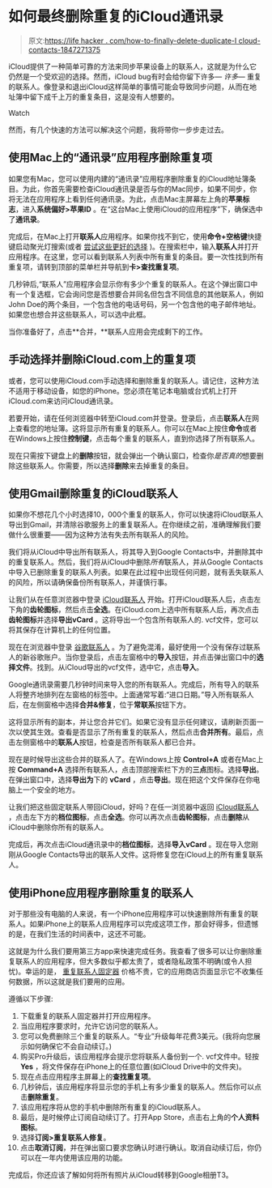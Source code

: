 # 如何最终删除重复的iCloud通讯录

> 原文:[https://life hacker . com/how-to-finally-delete-duplicate-I cloud-contacts-1847271375](https://lifehacker.com/how-to-finally-delete-duplicate-icloud-contacts-1847271375)

iCloud提供了一种简单可靠的方法来同步苹果设备上的联系人，这就是为什么它仍然是一个受欢迎的选择。然而，iCloud bug有时会给你留下许多— *许多—* 重复的联系人。像登录和退出iCloud这样简单的事情可能会导致同步问题，从而在地址簿中留下成千上万的重复条目，这是没有人想要的。

Watch

然而，有几个快速的方法可以解决这个问题，我将带你一步步走过去。

## 使用Mac上的“通讯录”应用程序删除重复项

如果您有Mac，您可以使用内建的“通讯录”应用程序删除重复的iCloud地址簿条目。为此，你首先需要检查iCloud通讯录是否与你的Mac同步，如果不同步，你将无法在应用程序上看到任何通讯录。为此，点击Mac主屏幕左上角的**苹果标志**，进入**系统偏好>苹果ID** 。在“这台Mac上使用iCloud的应用程序”下，确保选中了**通讯录**。

完成后，在Mac上打开**联系人**应用程序。如果你找不到它，使用**命令+空格键**快捷键启动聚光灯搜索(或者 [尝试这些更好的选择](https://lifehacker.com/how-to-disable-spotlight-search-on-mac-and-replace-it-1847227585) )。在搜索栏中，输入**联系人**并打开应用程序。在这里，您可以看到联系人列表中所有重复的条目。要一次性找到所有重复项，请转到顶部的菜单栏并导航到**卡>查找重复项**。

几秒钟后,“联系人”应用程序会显示你有多少个重复的联系人。在这个弹出窗口中有一个复选框，它会询问您是否想要合并同名但包含不同信息的其他联系人，例如John Doe的两个条目，一个包含他的电话号码，另一个包含他的电子邮件地址。如果您也想合并这些联系人，可以选中此框。

当你准备好了，点击**合并，**联系人应用会完成剩下的工作。

## 手动选择并删除iCloud.com上的重复项

或者，您可以使用iCloud.com手动选择和删除重复的联系人。请记住，这种方法不适用于移动设备，如您的iPhone。您必须在笔记本电脑或台式机上打开iCloud.com来访问iCloud通讯录。

若要开始，请在任何浏览器中转至iCloud.com并登录。登录后，点击**联系人**在网上查看您的地址簿。这将显示所有重复的联系人。你可以在Mac上按住**命令**或者在Windows上按住**控制键**，点击每个重复的联系人，直到你选择了所有联系人。

现在只需按下键盘上的**删除**按钮，就会弹出一个确认窗口，检查你*是否真的*想要删除这些联系人。你需要，所以选择**删除**来去掉重复的条目。

## 使用Gmail删除重复的iCloud联系人

如果你不想花几个小时选择10，000个重复的联系人，你可以快速将iCloud联系人导出到Gmail，并清除谷歌服务上的重复联系人。在你继续之前，准确理解我们要做什么很重要——因为这种方法有失去所有联系人的风险。

我们将从iCloud中导出所有联系人，将其导入到Google Contacts中，并删除其中的重复联系人。然后，我们将从iCloud中删除*所有*联系人，并从Google Contacts中导入已删除重复的联系人列表。如果在此过程中出现任何问题，就有丢失联系人的风险，所以请确保备份所有联系人，并谨慎行事。

让我们从在任意浏览器中登录 [iCloud联系人](https://www.icloud.com/contacts/) 开始。打开iCloud联系人后，点击左下角的**齿轮图标**，然后点击**全选**。在iCloud.com上选中所有联系人后，再次点击**齿轮图标**并选择**导出vCard** 。这将导出一个包含所有联系人的. vcf文件，您可以将其保存在计算机上的任何位置。

现在在浏览器中登录 [谷歌联系人](https://contacts.google.com/) 。为了避免混淆，最好使用一个没有保存过联系人的新谷歌账户。当你登录后，点击左窗格中的**导入**按钮，并点击弹出窗口中的**选择文件**。找到。从iCloud导出的vcf文件，选中它，点击**导入**。

Google通讯录需要几秒钟时间来导入您的所有联系人。完成后，所有导入的联系人将整齐地排列在左窗格的标签中。上面通常写着:“进口日期。”导入所有联系人后，在左侧窗格中选择**合并&修复**，位于**常联系**按钮下方。

这将显示所有的副本，并让您合并它们。如果它没有显示任何建议，请刷新页面一次以使其生效。查看是否显示了所有重复的联系人，然后点击**合并所有**。最后，点击左侧窗格中的**联系人**按钮，检查是否所有联系人都已合并。

现在是时候导出这些合并的联系人了。在Windows上按 **Control+A** 或者在Mac上按 **Command+A** 选择所有联系人，点击顶部搜索栏下方的**三点**图标。选择**导出**。在弹出窗口中，选择**导出为**下的 **vCard** ，点击**导出**。现在把这个文件保存在你电脑上一个安全的地方。

让我们把这些固定联系人带回iCloud，好吗？在任一浏览器中返回 [iCloud联系人](https://www.icloud.com/contacts/) ，点击左下方的**档位图标**，点击**全选**。你可以再次点击**齿轮图标**，点击**删除**从iCloud中删除你所有的联系人。

完成后，再次点击iCloud通讯录中的**档位图标**，选择**导入vCard** 。现在导入您刚刚从Google Contacts导出的联系人文件。这将修复您在iCloud上的所有重复联系人。

## 使用iPhone应用程序删除重复的联系人

对于那些没有电脑的人来说，有一个iPhone应用程序可以快速删除所有重复的联系人。如果iPhone上的联系人应用程序可以完成这项工作，那会好得多，但遗憾的是，在我们生活的时间表中，这还不可能。

这就是为什么我们要用第三方app来快速完成任务。我查看了很多可以让你删除重复联系人的应用程序，但大多数似乎都太贵了，或者隐私政策不明确(或令人担忧)。幸运的是， [重复联系人固定器](https://apps.apple.com/app/duplicate-contacts-fixer/id1450145188) 价格不贵，它的应用商店页面显示它不收集任何数据，所以这就是我们要用的应用。

遵循以下步骤:

1.  下载重复的联系人固定器并打开应用程序。
2.  当应用程序要求时，允许它访问您的联系人。
3.  您可以免费删除三个重复的联系人。“专业”升级每年花费3美元。(我将向您展示如何确保它不会自动续订。)
4.  购买Pro升级后，该应用程序会提示您将联系人备份到一个. vcf文件中。轻按 **Yes** ，将文件保存在iPhone上的任意位置(如iCloud Drive中的文件夹)。
5.  现在点击应用程序主屏幕上的**查找重复项**。
6.  几秒钟后，该应用程序将显示您的手机上有多少重复的联系人。然后你可以点击**删除重复**。
7.  该应用程序将从您的手机中删除所有重复的iCloud联系人。
8.  最后，是时候停止订阅自动续订了。打开App Store，点击右上角的**个人资料图标**。
9.  选择**订阅>重复联系人修复**。
10.  点击**取消订阅**，并在弹出窗口要求您确认时进行确认。取消自动续订后，你仍可以在一年内使用该应用的功能。

完成后，你还应该了解如何将所有照片从iCloud转移到Google相册T3。
